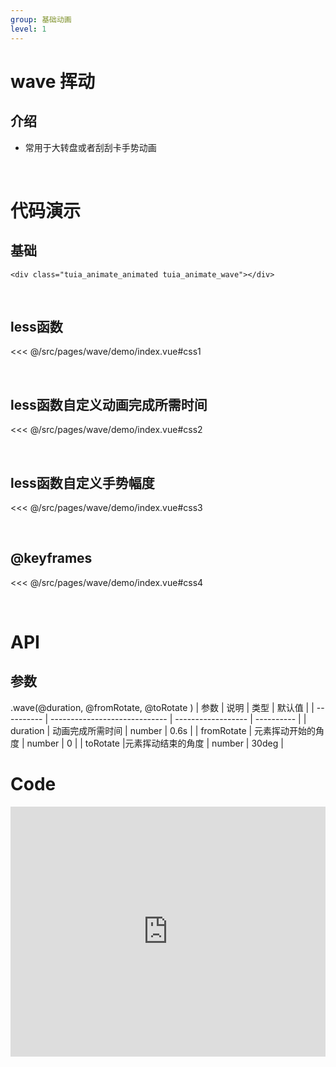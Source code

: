 ```yaml
---
group: 基础动画
level: 1
---
```


# wave 挥动

## 介绍
* 常用于大转盘或者刮刮卡手势动画

<br />


# 代码演示

## 基础
```
<div class="tuia_animate_animated tuia_animate_wave"></div>
```
<br />

## less函数

<<< @/src/pages/wave/demo/index.vue#css1

<br />

## less函数自定义动画完成所需时间

<<< @/src/pages/wave/demo/index.vue#css2

<br />

## less函数自定义手势幅度

<<< @/src/pages/wave/demo/index.vue#css3

<br />

## @keyframes

<<< @/src/pages/wave/demo/index.vue#css4

<br />

# API

## 参数
.wave(@duration, @fromRotate, @toRotate )
| 参数       | 说明                          | 类型               | 默认值     |
| ---------- | ----------------------------- | ------------------ | ---------- |
| duration       | 动画完成所需时间                 | number           | 0.6s  |
| fromRotate     | 元素挥动开始的角度                   | number           | 0       |
| toRotate        |元素挥动结束的角度                   | number          | 30deg |
<br />

# Code

<iframe allowfullscreen="true" allowpaymentrequest="true" allowtransparency="true" frameborder="0" height="400" width="100%" scrolling="no" style="width: 100%; overflow:hidden; display:block;" loading="lazy" src="https://codepen.io/xieshiyi/embed/powgzra?height=265&theme-id=dark&default-tab=css%2Cresult&user=eltonmesquita&slug-hash=oNjGGbw&pen-title=Prefers-reduce-motion%20media%20query&name=cp_embed_1"></iframe>